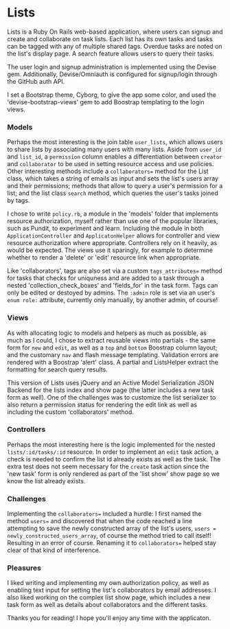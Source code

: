 # Lists

Lists is a Ruby On Rails web-based application, where users can signup and create and collaborate on task lists. Each list has its own tasks and tasks can be tagged with any of multiple shared tags. Overdue tasks are noted on the list's display page. A search feature allows users to query their tasks.

The user login and signup administration is implemented using the Devise gem. Additionally, Devise/Omniauth is configured for signup/login through the GitHub auth API.

I set a Bootstrap theme, Cyborg, to give the app some color, and used the 'devise-bootstrap-views' gem to add Boostrap templating to the login views.

### Models

Perhaps the most interesting is the join table `user_lists`, which allows users to share lists by associating many users with many lists. Aside from `user_id` and `list_id`, a `permission` column enables a differentiation between `creator` and `collaborator` to be used in setting resource access and use policies. Other interesting methods include a `collaborators=` method for the List class, which takes a string of emails as input and sets the list's users array and their permissions; methods that allow to query a user's permission for a list; and the list class `search` method, which queries the user's tasks joined by tags.

I chose to write `policy.rb`, a module in the 'models' folder that implements resource authorization, myself rather than use one of the popular libraries, such as Pundit, to experiment and learn. Including the module in both `ApplicationController` and `ApplicatonHelper` allows for controller and view resource authorization where appropriate. Controllers rely on it heavily, as would be expected. The views use it sparingly, for example to determine whether to render a 'delete' or 'edit' resource link when appropriate.

Like 'collaborators', tags are also set via a custom `tags_attributes=` method for tasks that checks for uniquness and are added to a task through a nested 'collection_check_boxes' and 'fields_for' in the task form. Tags can only be edited or destoyed by admins. The `:admin` role is set via an user's `enum role:` attribute, currently only manually, by another admin, of course!

### Views

As with allocating logic to models and helpers as much as possible, as much as I could, I chose to extract reusable views into partials - the same form for `new` and `edit`, as well as a `top` and `bottom` Boostrap column layout; and the customary `nav` and flash message templating. Validation errors are rendered with a Boostrap 'alert' class. A partial and ListsHelper extract the formatting for search query results.

This version of Lists uses jQuery and an Active Model Serialization JSON Backend for the lists index and show page (the latter includes a new task form as well). One of the challenges was to customize the list serializer to also return a permission status for rendering the edit link as well as including the custom 'collaborators' method.

### Controllers

Perhaps the most interesting here is the logic implemented for the nested `lists/:id/tasks/:id` resource. In order to implement an `edit` task action, a check is needed to confirm the list id already exists as well as the task. The extra test does not seem necessary for the `create` task action since the 'new task' form is only rendered as part of the 'list show' show page so we know the list already exists.

### Challenges

Implementing the `collaborators=` included a hurdle: I first named the method `users=` and discovered that when the code reached a line attempting to save the newly constructed array of the list's users, `users = newly_constructed_users_array`, of course the method tried to call itself! Resulting in an error of course. Renaming it to `collaborators=` helped stay clear of that kind of interference.

### Pleasures

I liked writing and implementing my own authorization policy, as well as enabling text input for setting the list's collaborators by email addresses. I also liked working on the complex list show page, which includes a new task form as well as details about collaborators and the different tasks.

Thanks you for reading! I hope you'll enjoy any time with the applicaton.
